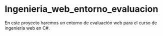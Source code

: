 # Ingenieria_web_entorno_evaluacion
En este proyecto haremos un entorno de evaluación web para el curso de ingeniería web en C#.
